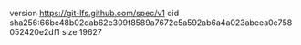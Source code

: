 version https://git-lfs.github.com/spec/v1
oid sha256:66bc48b02dab62e309f8589a7672c5a592ab6a4a023abeea0c758052420e2df1
size 19627
